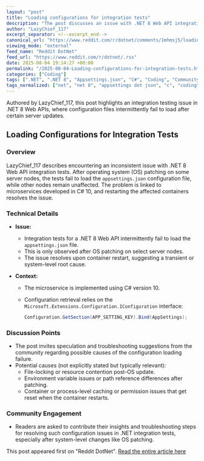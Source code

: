 ```yaml
---
layout: "post"
title: "Loading configurations for integration tests"
description: "The post discusses an issue with .NET 8 Web API integration tests failing to load the appsettings.json configuration file after OS patching on specific server nodes. The problem is resolved by restarting the containers. The discussion centers on configuration loading within .NET microservices and potential causes."
author: "LazyChief_117"
excerpt_separator: <!--excerpt_end-->
canonical_url: "https://www.reddit.com/r/dotnet/comments/1mhmsj5/loading_configurations_for_integration_tests/"
viewing_mode: "external"
feed_name: "Reddit DotNet"
feed_url: "https://www.reddit.com/r/dotnet/.rss"
date: 2025-08-04 19:14:27 +00:00
permalink: "/2025-08-04-Loading-configurations-for-integration-tests.html"
categories: ["Coding"]
tags: [".NET", ".NET 8", "Appsettings.json", "C#", "Coding", "Community", "Configuration", "Container", "Integration Tests", "Microservices", "Microsoft.Extensions.Configuration", "OS Patching", "Web API"]
tags_normalized: ["net", "net 8", "appsettings dot json", "c", "coding", "community", "configuration", "container", "integration tests", "microservices", "microsoft dot extensions dot configuration", "os patching", "web api"]
---
```


Authored by LazyChief_117, this post highlights an integration testing issue in .NET 8 Web APIs, where configuration files intermittently fail to load after certain server updates.<!--excerpt_end-->

## Loading Configurations for Integration Tests

### Overview

LazyChief_117 describes encountering an inconsistent issue with .NET 8 Web API integration tests. After operating system (OS) patching on some server nodes, the tests fail to load the `appsettings.json` configuration file, while other nodes remain unaffected. The problem is linked to microservices developed in C# 10, and restarting the affected containers resolves the issue.

### Technical Details

- **Issue:**
  - Integration tests for a .NET 8 Web API intermittently fail to load the `appsettings.json` file.
  - This is only observed after OS patching on select server nodes.
  - The issue resolves upon container restart, suggesting a transient or system-level root cause.

- **Context:**
  - The microservice is implemented using C# version 10.
  - Configuration retrieval relies on the `Microsoft.Extensions.Configuration.IConfiguration` interface:

    ```csharp
    Configuration.GetSection(APP_SETTING_KEY).Bind(AppSettings);
    ```

### Discussion Points

- The post invites speculation and troubleshooting suggestions from the community regarding possible causes of the configuration loading failure.
- Potential causes (not explicitly stated but typically relevant):
  - File-locking or resource contention post-OS update.
  - Environment variable issues or path reference differences after patching.
  - Container or process-level caching or permission issues that get reset when the container restarts.

### Community Engagement

- Readers are asked to contribute their insights and troubleshooting steps for resolving such configuration issues in .NET integration tests, especially after system-level changes like OS patching.

This post appeared first on "Reddit DotNet". [Read the entire article here](https://www.reddit.com/r/dotnet/comments/1mhmsj5/loading_configurations_for_integration_tests/)
